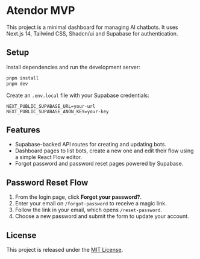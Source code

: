 # Atendor MVP

This project is a minimal dashboard for managing AI chatbots. It uses Next.js 14, Tailwind CSS, Shadcn/ui and Supabase for authentication.

## Setup

Install dependencies and run the development server:

```bash
pnpm install
pnpm dev
```

Create an `.env.local` file with your Supabase credentials:

```
NEXT_PUBLIC_SUPABASE_URL=your-url
NEXT_PUBLIC_SUPABASE_ANON_KEY=your-key
```

## Features

- Supabase-backed API routes for creating and updating bots.
- Dashboard pages to list bots, create a new one and edit their flow using a simple React Flow editor.
- Forgot password and password reset pages powered by Supabase.

## Password Reset Flow

1. From the login page, click **Forgot your password?**.
2. Enter your email on `/forgot-password` to receive a magic link.
3. Follow the link in your email, which opens `/reset-password`.
4. Choose a new password and submit the form to update your account.


## License

This project is released under the [MIT License](LICENSE).

